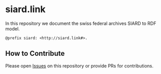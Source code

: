 # siard.link 

In this repository we document the swiss federal archives SIARD to RDF model.

`@prefix siard: <http://siard.link#>.`

## How to Contribute

Please open [Issues](https://github.com/bfh/version-link/issues) on this repository or provide PRs for contributions.
